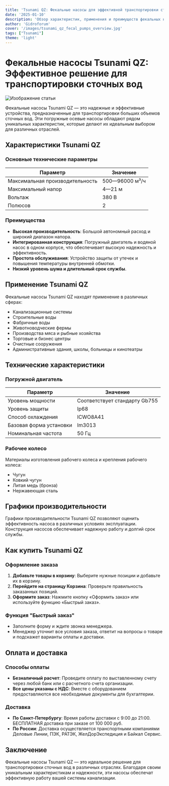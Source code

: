 ```yaml
---
title: 'Tsunami QZ: Фекальные насосы для эффективной транспортировки сточных вод'
date: '2025-01-10'
description: 'Обзор характеристик, применения и преимуществ фекальных насосов Tsunami QZ. Оптимальное решение для канализационных систем.'
author: 'Gidroforum'
cover: '/images/tsunami_qz_fecal_pumps_overview.jpg'
tags: ["Tsunami"]
theme: 'light'
---
```

# Фекальные насосы Tsunami QZ: Эффективное решение для транспортировки сточных вод

![Изображение статьи](/images/tsunami_qz_fecal_pumps_overview.jpg)

Фекальные насосы Tsunami QZ — это надежные и эффективные устройства, предназначенные для транспортировки больших объемов сточных вод. Эти погружные осевые насосы обладают рядом уникальных характеристик, которые делают их идеальным выбором для различных отраслей.

## Характеристики Tsunami QZ

### Основные технические параметры

| Параметр                | Значение                        |
|-------------------------|----------------------------------|
| Максимальная производительность | 500—96000 м³/ч            |
| Максимальный напор      | 4—21 м                         |
| Вольтаж                 | 380 В                           |
| Полюсов                | 2                               |

### Преимущества

- **Высокая производительность**: Большой автономный расход и широкий диапазон напора.
- **Интегрированная конструкция**: Погружный двигатель и водяной насос в одном корпусе, что обеспечивает высокую надежность и эффективность.
- **Простота обслуживания**: Устройство защиты от утечек и повышения температуры внутренней обмотки.
- **Низкий уровень шума и длительный срок службы**.

## Применение Tsunami QZ

Фекальные насосы Tsunami QZ находят применение в различных сферах:

- Канализационные системы
- Строительные воды
- Фабричные воды
- Животноводческие фермы
- Производства мяса и рыбные хозяйства
- Торговые и бизнес центры
- Очистные сооружения
- Административные здания, школы, больницы и кинотеатры

## Технические характеристики

### Погружной двигатель

| Параметр               | Значение                                |
|------------------------|----------------------------------------|
| Уровень мощности       | Соответствует стандарту Gb755           |
| Уровень защиты        | Ip68                                     |
| Способ охлаждения     | ICWO8A41                                  |
| Базовая форма установки | Im3013                                    |
| Номинальная частота   | 50 Гц                                      |

### Рабочее колесо

Материалы изготовления рабочего колеса и крепления рабочего колеса:

- Чугун
- Ковкий чугун
- Литая медь (бронза)
- Нержавеющая сталь

## Графики производительности

Графики производительности Tsunami QZ позволяют оценить эффективность насоса в различных условиях эксплуатации. Конструкция насосов обеспечивает надежную работу и долгий срок службы.

## Как купить Tsunami QZ

### Оформление заказа

1. **Добавьте товары в корзину**: Выберите нужные позиции и добавьте их в корзину.
2. **Перейдите на страницу Корзина**: Проверьте правильность заказанных позиций.
3. **Оформите заказ**: Нажмите кнопку «Оформить заказ» или используйте функцию «Быстрый заказ».

### Функция "Быстрый заказ"

- Заполните форму и ждите звонка менеджера.
- Менеджер уточнит все условия заказа, ответит на вопросы о товаре и подскажет варианты оплаты и доставки.

## Оплата и доставка

### Способы оплаты

- **Безналичный расчет**: Проведите оплату по выставленному счету через любой банк или с расчетного счета организации.
- **Все цены указаны с НДС**: Вместе с оборудованием предоставляются все необходимые документы для бухгалтерии.

### Доставка

- **По Санкт-Петербургу**: Время работы доставки с 9:00 до 21:00. БЕСПЛАТНАЯ доставка при заказе от 100 000 руб.
- **По России**: Доставка осуществляется транспортными компаниями Деловые Линии, ПЭК, РАТЭК, ЖелДорЭкспедиция и Байкал Сервис.

## Заключение

Фекальные насосы Tsunami QZ — это идеальное решение для транспортировки сточных вод в различных отраслях. Благодаря своим уникальным характеристикам и надежности, эти насосы обеспечат эффективную работу вашей системы канализации.